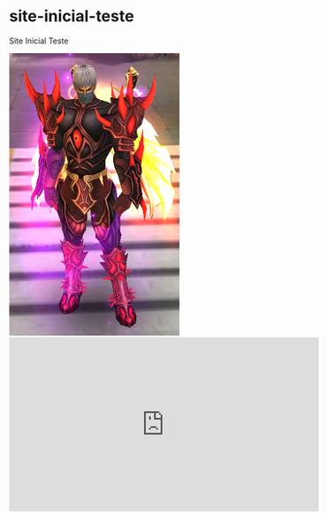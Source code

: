 # site-inicial-teste
Site Inicial Teste

<img title="a title" alt="Alt text" src="/imagens/sin-to.png">
<iframe width="560" height="315" src="https://www.youtube.com/embed/0d-PCT1xXXE?si=87v0ypo1FS3jBpDC" title="YouTube video player" frameborder="0" allow="accelerometer; autoplay; clipboard-write; encrypted-media; gyroscope; picture-in-picture; web-share" referrerpolicy="strict-origin-when-cross-origin" allowfullscreen></iframe>
